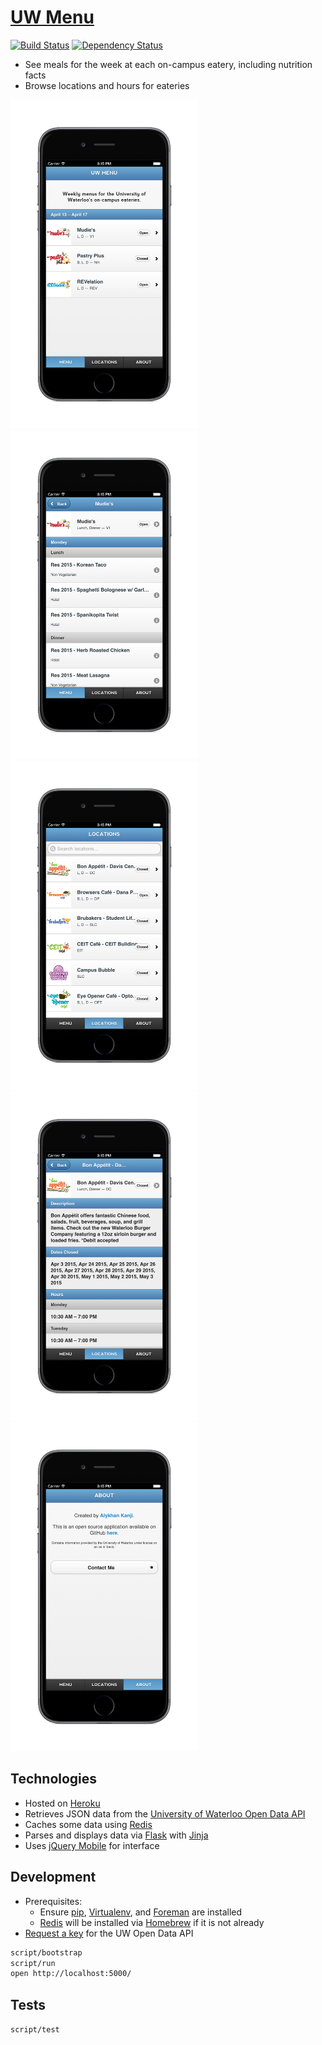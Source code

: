 # [UW Menu](http://uwmenu.com)

[![Build Status](https://travis-ci.org/alykhank/FoodMenu.svg?branch=master)](https://travis-ci.org/alykhank/FoodMenu)
[![Dependency Status](https://gemnasium.com/alykhank/FoodMenu.svg)](https://gemnasium.com/alykhank/FoodMenu)

* See meals for the week at each on-campus eatery, including nutrition facts
* Browse locations and hours for eateries

<img src="img/menu.png" alt="Menu" width="300px">
<img src="img/menuinfo.png" alt="Menu Info" width="300px">

<img src="img/locations.png" alt="Locations" width="300px">
<img src="img/locationinfo.png" alt="Location Info" width="300px">

<img src="img/about.png" alt="About" width="300px">

## Technologies

* Hosted on [Heroku](https://www.heroku.com)
* Retrieves JSON data from the [University of Waterloo Open Data API](http://api.uwaterloo.ca)
* Caches some data using [Redis](http://redis.io)
* Parses and displays data via [Flask](http://flask.pocoo.org) with [Jinja](http://jinja.pocoo.org)
* Uses [jQuery Mobile](http://jquerymobile.com) for interface

## Development

* Prerequisites:
  * Ensure [pip](https://pip.pypa.io/en/stable/), [Virtualenv](https://virtualenv.pypa.io/en/latest/), and [Foreman](https://devcenter.heroku.com/articles/config-vars#local-setup) are installed
  * [Redis](http://redis.io) will be installed via [Homebrew](http://brew.sh) if it is not already
* [Request a key](http://api.uwaterloo.ca/apikey/) for the UW Open Data API
```bash
script/bootstrap
script/run
open http://localhost:5000/
```

## Tests

`script/test`
